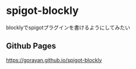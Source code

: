 # spigot-blockly

blocklyでspigotプラグインを書けるようにしてみたい  
## Github Pages
https://gorayan.github.io/spigot-blockly
